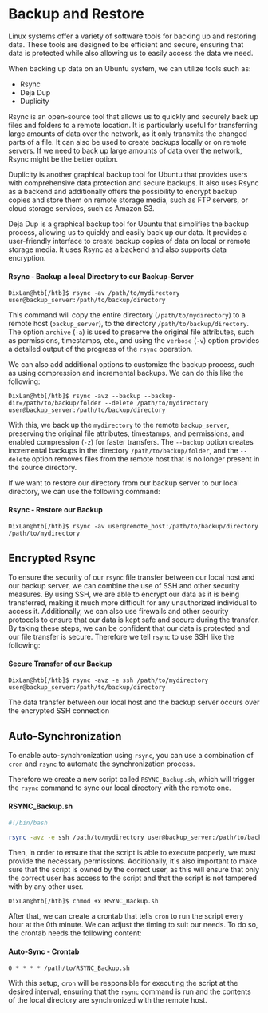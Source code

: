 # Backup and Restore

Linux systems offer a variety of software tools for backing up and  restoring data. These tools are designed to be efficient and secure,  ensuring that data is protected while also allowing us to easily access  the data we need.

When backing up data on an Ubuntu system, we can utilize tools such as:

- Rsync
- Deja Dup
- Duplicity

Rsync is an open-source tool that allows us to quickly and securely  back up files and folders to a remote location. It is particularly  useful for transferring large amounts of data over the network, as it  only transmits the changed parts of a file. It can also be used to  create backups locally or on remote servers. If we need to back up large amounts of data over the network, Rsync might be the better option.

Duplicity is another graphical backup tool for Ubuntu that provides  users with comprehensive data protection and secure backups. It also  uses Rsync as a backend and additionally offers the possibility to  encrypt backup copies and store them on remote storage media, such as  FTP servers, or cloud storage services, such as Amazon S3.

Deja Dup is a graphical backup tool for Ubuntu that simplifies the  backup process, allowing us to quickly and easily back up our data. It  provides a user-friendly interface to create backup copies of data on  local or remote storage media. It uses Rsync as a backend and also  supports data encryption.

#### Rsync - Backup a local Directory to our Backup-Server

```shell
DixLan@htb[/htb]$ rsync -av /path/to/mydirectory user@backup_server:/path/to/backup/directory
```

This command will copy the entire directory (`/path/to/mydirectory`) to a remote host (`backup_server`), to the directory `/path/to/backup/directory`. The option `archive` (`-a`) is used to preserve the original file attributes, such as permissions, timestamps, etc., and using the `verbose` (`-v`) option provides a detailed output of the progress of the `rsync` operation.

We can also add additional options to customize the backup process,  such as using compression and incremental backups. We can do this like  the following:

```shell
DixLan@htb[/htb]$ rsync -avz --backup --backup-dir=/path/to/backup/folder --delete /path/to/mydirectory user@backup_server:/path/to/backup/directory
```

With this, we back up the `mydirectory` to the remote `backup_server`, preserving the original file attributes, timestamps, and permissions, and enabled compression (`-z`) for faster transfers. The `--backup` option creates incremental backups in the directory `/path/to/backup/folder`, and the `--delete` option removes files from the remote host that is no longer present in the source directory.

If we want to restore our directory from our backup server to our local directory, we can use the following command:

#### Rsync - Restore our Backup

```shell
DixLan@htb[/htb]$ rsync -av user@remote_host:/path/to/backup/directory /path/to/mydirectory
```

## Encrypted Rsync

To ensure the security of our `rsync` file transfer  between our local host and our backup server, we can combine the use of  SSH and other security measures. By using SSH, we are able to encrypt  our data as it is being transferred, making it much more difficult for  any unauthorized individual to access it. Additionally, we can also use  firewalls and other security protocols to ensure that our data is kept  safe and secure during the transfer. By taking these steps, we can be  confident that our data is protected and our file transfer is secure.  Therefore we tell `rsync` to use SSH like the following:

#### Secure Transfer of our Backup

```shell
DixLan@htb[/htb]$ rsync -avz -e ssh /path/to/mydirectory user@backup_server:/path/to/backup/directory
```

The data transfer between our local host and the backup server occurs over the encrypted SSH connection

## Auto-Synchronization

To enable auto-synchronization using `rsync`, you can use a combination of `cron` and `rsync` to automate the synchronization process. 

Therefore we create a new script called `RSYNC_Backup.sh`, which will trigger the `rsync` command to sync our local directory with the remote one.

#### RSYNC_Backup.sh

```bash
#!/bin/bash

rsync -avz -e ssh /path/to/mydirectory user@backup_server:/path/to/backup/directory
```

Then, in order to ensure that the script is able to execute properly, we must provide the necessary permissions. Additionally, it's also  important to make sure that the script is owned by the correct user, as  this will ensure that only the correct user has access to the script and that the script is not tampered with by any other user.

```shell
DixLan@htb[/htb]$ chmod +x RSYNC_Backup.sh
```

After that, we can create a crontab that tells `cron` to  run the script every hour at the 0th minute. We can adjust the timing to suit our needs. To do so, the crontab needs the following content:

#### Auto-Sync - Crontab

```shell-session
0 * * * * /path/to/RSYNC_Backup.sh
```

With this setup, `cron` will be responsible for executing the script at the desired interval, ensuring that the `rsync` command is run and the contents of the local directory are synchronized with the remote host.